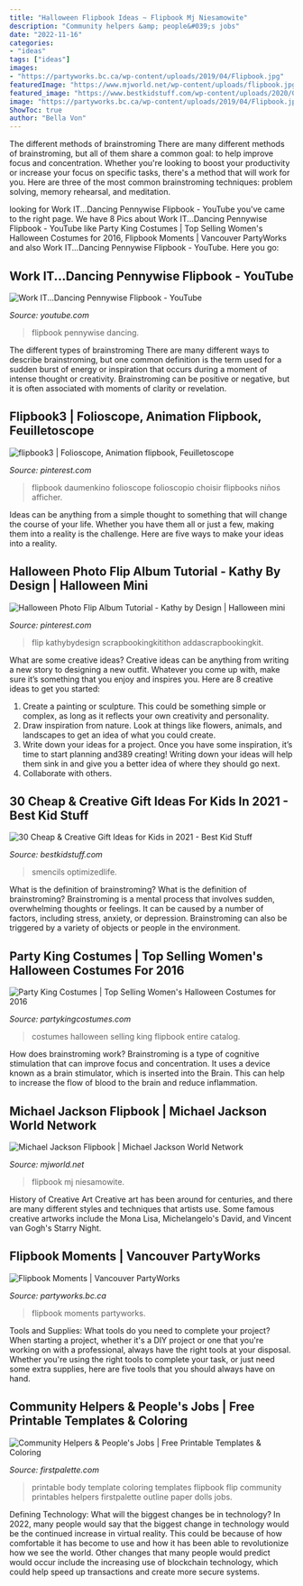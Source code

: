 ```yaml
---
title: "Halloween Flipbook Ideas ~ Flipbook Mj Niesamowite"
description: "Community helpers &amp; people&#039;s jobs"
date: "2022-11-16"
categories:
- "ideas"
tags: ["ideas"]
images:
- "https://partyworks.bc.ca/wp-content/uploads/2019/04/Flipbook.jpg"
featuredImage: "https://www.mjworld.net/wp-content/uploads/flipbook.jpg?is-pending-load=1"
featured_image: "https://www.bestkidstuff.com/wp-content/uploads/2020/01/pencils.jpg"
image: "https://partyworks.bc.ca/wp-content/uploads/2019/04/Flipbook.jpg"
ShowToc: true
author: "Bella Von"
---
```



The different methods of brainstroming
There are many different methods of brainstroming, but all of them share a common goal: to help improve focus and concentration. Whether you're looking to boost your productivity or increase your focus on specific tasks, there's a method that will work for you. Here are three of the most common brainstroming techniques: problem solving, memory rehearsal, and meditation.

	

		
looking for Work IT...Dancing Pennywise Flipbook - YouTube you've came to the right page. We have 8 Pics about Work IT...Dancing Pennywise Flipbook - YouTube like Party King Costumes | Top Selling Women&#039;s Halloween Costumes for 2016, Flipbook Moments | Vancouver PartyWorks and also Work IT...Dancing Pennywise Flipbook - YouTube. Here you go:
		
    
## Work IT...Dancing Pennywise Flipbook - YouTube

<img loading=lazy src="https://i.ytimg.com/vi/1ncRxn0DKiY/maxresdefault.jpg" onerror="this.onerror=null;this.src='https://tse3.mm.bing.net/th?id=OIP.0G9bN9Ciy-VHVdCZJnA-awHaEK&amp;pid=15.1';" alt="Work IT...Dancing Pennywise Flipbook - YouTube">

_Source: youtube.com_

>flipbook pennywise dancing. 

	

The different types of brainstroming
There are many different ways to describe brainstroming, but one common definition is the term used for a sudden burst of energy or inspiration that occurs during a moment of intense thought or creativity. Brainstroming can be positive or negative, but it is often associated with moments of clarity or revelation.

    
## Flipbook3 | Folioscope, Animation Flipbook, Feuilletoscope

<img loading=lazy src="https://i.pinimg.com/originals/17/d5/4a/17d54aef8861a9fa1b40cdacfe3529a0.jpg" onerror="this.onerror=null;this.src='https://tse2.mm.bing.net/th?id=OIP.0MTNqiPewSVErAeZ0iio8gAAAA&amp;pid=15.1';" alt="flipbook3 | Folioscope, Animation flipbook, Feuilletoscope">

_Source: pinterest.com_

>flipbook daumenkino folioscope folioscopio choisir flipbooks niños afficher. 

	

Ideas can be anything from a simple thought to something that will change the course of your life. Whether you have them all or just a few, making them into a reality is the challenge. Here are five ways to make your ideas into a reality.

    
## Halloween Photo Flip Album Tutorial - Kathy By Design | Halloween Mini

<img loading=lazy src="https://i.pinimg.com/736x/b4/5f/1c/b45f1cb33a4a6796791a73b0bfdb6daf.jpg" onerror="this.onerror=null;this.src='https://tse3.mm.bing.net/th?id=OIP.2eUt3VD5UNxxyksZKHBqFQHaFZ&amp;pid=15.1';" alt="Halloween Photo Flip Album Tutorial - Kathy by Design | Halloween mini">

_Source: pinterest.com_

>flip kathybydesign scrapbookingkitithon addascrapbookingkit. 

	

What are some creative ideas?
Creative ideas can be anything from writing a new story to designing a new outfit. Whatever you come up with, make sure it’s something that you enjoy and inspires you. Here are 8 creative ideas to get you started: 
1) Create a painting or sculpture. This could be something simple or complex, as long as it reflects your own creativity and personality. 
2) Draw inspiration from nature. Look at things like flowers, animals, and landscapes to get an idea of what you could create. 
3) Write down your ideas for a project. Once you have some inspiration, it’s time to start planning and389 creating! Writing down your ideas will help them sink in and give you a better idea of where they should go next. 
4) Collaborate with others.

    
## 30 Cheap &amp; Creative Gift Ideas For Kids In 2021 - Best Kid Stuff

<img loading=lazy src="https://www.bestkidstuff.com/wp-content/uploads/2020/01/pencils.jpg" onerror="this.onerror=null;this.src='https://tse1.mm.bing.net/th?id=OIP.lk98S8nayLmdlBc5Nz2YkwHaL7&amp;pid=15.1';" alt="30 Cheap &amp; Creative Gift Ideas for Kids in 2021 - Best Kid Stuff">

_Source: bestkidstuff.com_

>smencils optimizedlife. 

	

What is the definition of brainstroming?
What is the definition of brainstroming? Brainstroming is a mental process that involves sudden, overwhelming thoughts or feelings. It can be caused by a number of factors, including stress, anxiety, or depression. Brainstroming can also be triggered by a variety of objects or people in the environment.

    
## Party King Costumes | Top Selling Women&#039;s Halloween Costumes For 2016

<img loading=lazy src="http://partykingcostumes.com/wp-content/uploads/2016/02/PK770-Lady-of-the-Dead-1.jpg" onerror="this.onerror=null;this.src='https://tse4.mm.bing.net/th?id=OIP.r_u-PsG0do-lN_tlYmRNWwHaLG&amp;pid=15.1';" alt="Party King Costumes | Top Selling Women&#039;s Halloween Costumes for 2016">

_Source: partykingcostumes.com_

>costumes halloween selling king flipbook entire catalog. 

	

How does brainstroming work?
Brainstroming is a type of cognitive stimulation that can improve focus and concentration. It uses a device known as a brain stimulator, which is inserted into the Brain. This can help to increase the flow of blood to the brain and reduce inflammation.

    
## Michael Jackson Flipbook | Michael Jackson World Network

<img loading=lazy src="https://www.mjworld.net/wp-content/uploads/flipbook.jpg?is-pending-load=1" onerror="this.onerror=null;this.src='https://tse4.mm.bing.net/th?id=OIP._IwTEQj2AhmLXkVdXUaWJgHaEK&amp;pid=15.1';" alt="Michael Jackson Flipbook | Michael Jackson World Network">

_Source: mjworld.net_

>flipbook mj niesamowite. 

	

History of Creative Art
Creative art has been around for centuries, and there are many different styles and techniques that artists use. Some famous creative artworks include the Mona Lisa, Michelangelo's David, and Vincent van Gogh's Starry Night.

    
## Flipbook Moments | Vancouver PartyWorks

<img loading=lazy src="https://partyworks.bc.ca/wp-content/uploads/2019/04/Flipbook.jpg" onerror="this.onerror=null;this.src='https://tse4.mm.bing.net/th?id=OIP.xTw3cbrBeOSbzMu4G4f8XQHaFj&amp;pid=15.1';" alt="Flipbook Moments | Vancouver PartyWorks">

_Source: partyworks.bc.ca_

>flipbook moments partyworks. 

	

Tools and Supplies: What tools do you need to complete your project?
When starting a project, whether it's a DIY project or one that you're working on with a professional, always have the right tools at your disposal. Whether you're using the right tools to complete your task, or just need some extra supplies, here are five tools that you should always have on hand.

    
## Community Helpers &amp; People&#039;s Jobs | Free Printable Templates &amp; Coloring

<img loading=lazy src="https://www.firstpalette.com/images/printable-mainpic/bodyflipbook.png" onerror="this.onerror=null;this.src='https://tse4.mm.bing.net/th?id=OIP.5Q7p1F-TSjAJOEohDxhs1gAAAA&amp;pid=15.1';" alt="Community Helpers &amp; People&#039;s Jobs | Free Printable Templates &amp; Coloring">

_Source: firstpalette.com_

>printable body template coloring templates flipbook flip community printables helpers firstpalette outline paper dolls jobs. 

	

Defining Technology: What will the biggest changes be in technology?
In 2022, many people would say that the biggest change in technology would be the continued increase in virtual reality. This could be because of how comfortable it has become to use and how it has been able to revolutionize how we see the world. Other changes that many people would predict would occur include the increasing use of blockchain technology, which could help speed up transactions and create more secure systems.

